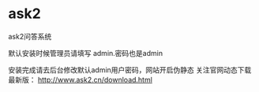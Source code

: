 # ask2
ask2问答系统

默认安装时候管理员请填写  admin.密码也是admin

安装完成请去后台修改默认admin用户密码，网站开启伪静态
关注官网动态下载最新版：
http://www.ask2.cn/download.html
